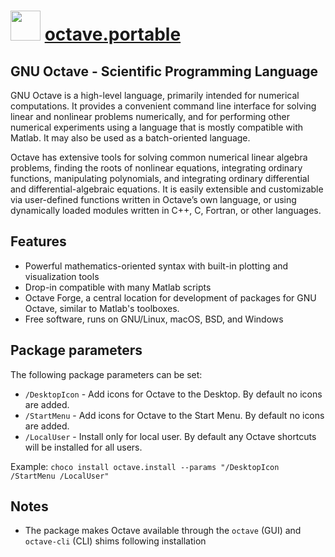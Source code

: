 # <img src="https://cdn.jsdelivr.net/gh/chocolatey-community/chocolatey-packages@aa4dfe9a33e28ea4a94616e84b3648527d4fa87f/icons/octave.png" width="48" height="48"/> [octave.portable](https://chocolatey.org/packages/octave.portable)

## GNU Octave - Scientific Programming Language

GNU Octave is a high-level language, primarily intended for numerical computations. It provides a convenient command line interface for solving linear and nonlinear problems numerically, and for performing other numerical experiments using a language that is mostly compatible with Matlab. It may also be used as a batch-oriented language.

Octave has extensive tools for solving common numerical linear algebra problems, finding the roots of nonlinear equations, integrating ordinary functions, manipulating polynomials, and integrating ordinary differential and differential-algebraic equations. It is easily extensible and customizable via user-defined functions written in Octave’s own language, or using dynamically loaded modules written in C++, C, Fortran, or other languages.

## Features

* Powerful mathematics-oriented syntax with built-in plotting and visualization tools
* Drop-in compatible with many Matlab scripts
* Octave Forge, a central location for development of packages for GNU Octave, similar to Matlab's toolboxes.
* Free software, runs on GNU/Linux, macOS, BSD, and Windows

## Package parameters

The following package parameters can be set:

* `/DesktopIcon` - Add icons for Octave to the Desktop. By default no icons are added.
* `/StartMenu`   - Add icons for Octave to the Start Menu. By default no icons are added.
* `/LocalUser`   - Install only for local user. By default any Octave shortcuts will be installed for all users.

Example: `choco install octave.install --params "/DesktopIcon /StartMenu /LocalUser"`

## Notes

* The package makes Octave available through the `octave` (GUI) and  `octave-cli` (CLI) shims following installation
